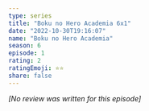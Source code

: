 ```yaml
---
type: series
title: "Boku no Hero Academia 6x1"
date: "2022-10-30T19:16:07"
name: "Boku no Hero Academia"
season: 6
episode: 1
rating: 2
ratingEmoji: ⭐️⭐️
share: false
---
```


*[No review was written for this episode]*
